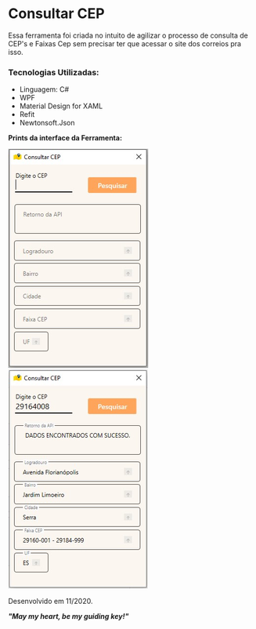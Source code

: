 # Consultar CEP

Essa ferramenta foi criada no intuito de agilizar o processo de consulta de CEP's e Faixas Cep sem precisar ter que acessar o site dos correios pra isso.

### Tecnologias Utilizadas:
* Linguagem: C#  
* WPF
* Material Design for XAML
* Refit
* Newtonsoft.Json

**Prints da interface da Ferramenta:**  
  
![Imagem 1](https://github.com/HZephyrum/Consultar-CEP/blob/master/Prints/1.jpg?raw=true)
![Imagem 2](https://github.com/HZephyrum/Consultar-CEP/blob/master/Prints/2.jpg?raw=true)

Desenvolvido em 11/2020.

_**"May my heart, be my guiding key!"**_
